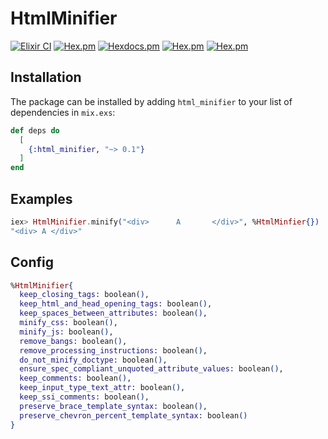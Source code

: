 # HtmlMinifier

[![Elixir CI](https://github.com/gsmlg-dev/ex_html_minifier/actions/workflows/elixir_ci.yml/badge.svg)](https://github.com/gsmlg-dev/ex_html_minifier/actions/workflows/elixir_ci.yml)
[![Hex.pm](https://img.shields.io/hexpm/v/html_minifier.svg)](https://hex.pm/packages/html_minifier)
[![Hexdocs.pm](https://img.shields.io/badge/hex-docs-lightgreen.svg)](https://hexdocs.pm/html_minifier/)
[![Hex.pm](https://img.shields.io/hexpm/dt/html_minifier.svg)](https://hex.pm/packages/html_minifier)
[![Hex.pm](https://img.shields.io/hexpm/dw/html_minifier.svg)](https://hex.pm/packages/html_minifier)


## Installation

The package can be installed
by adding `html_minifier` to your list of dependencies in `mix.exs`:

```elixir
def deps do
  [
    {:html_minifier, "~> 0.1"}
  ]
end
```

## Examples

```elixir
iex> HtmlMinifier.minify("<div>      A       </div>", %HtmlMinfier{})
"<div> A </div>"
```

## Config

```elixir
%HtmlMinifier{
  keep_closing_tags: boolean(),
  keep_html_and_head_opening_tags: boolean(),
  keep_spaces_between_attributes: boolean(),
  minify_css: boolean(),
  minify_js: boolean(),
  remove_bangs: boolean(),
  remove_processing_instructions: boolean(),
  do_not_minify_doctype: boolean(),
  ensure_spec_compliant_unquoted_attribute_values: boolean(),
  keep_comments: boolean(),
  keep_input_type_text_attr: boolean(),
  keep_ssi_comments: boolean(),
  preserve_brace_template_syntax: boolean(),
  preserve_chevron_percent_template_syntax: boolean()
}
```
